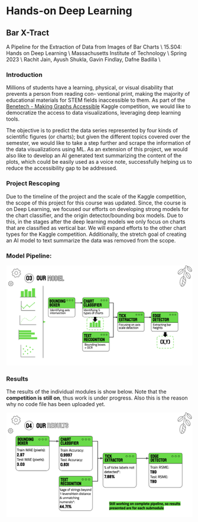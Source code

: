# Hands-on Deep Learning

## Bar X-Tract

A Pipeline for the Extraction of Data from Images of Bar Charts \\
15.S04: Hands on Deep Learning \\
Massachusetts Institute of Technology \\
Spring 2023 \\
Rachit Jain, Ayush Shukla, Gavin Findlay, Dafne Badilla \\


### Introduction
Millions of students have a learning, physical, or visual disability that prevents a person from reading con-
ventional print, making the majority of educational materials for STEM fields inaccessible to them. As part
of the [Benetech - Making Graphs Accessible](https://www.kaggle.com/competitions/benetech-making-graphs-accessible) Kaggle competition, we would like to democratize the access to data visualizations, leveraging deep learning tools.

The objective is to predict the data series represented by four kinds of scientific figures (or charts); but given the different topics covered over the semester, we would like to take a step further and scrape the information of the data visualizations using ML. As an extension of this project, we would also like to develop an AI generated text summarizing the content of the plots, which could be easily used as a voice note, successfully helping us to reduce the accessibility gap to be addressed.


### Project Rescoping
Due to the timeline of the project and the scale of the Kaggle competition, the scope of this project for this course was updated. Since, the course is on Deep Learning, we focused our efforts on developing strong models for the chart classifier, and the origin detector/bounding box models. Due to this, in the stages after the deep learning models we only focus on charts that are classified as vertical bar. We will expand efforts to the other chart types for the Kaggle competition. Additionally, the stretch goal of creating an AI model to text summarize the data was removed from the scope.

### Model Pipeline:

![Model Pipeline](https://github.com/rachit-0032/hands-on-DL/blob/main/15S04_Model_Pipeline.png)


### Results
The results of the individual modules is show below. Note that the **competition is still on**, thus work is under progress. Also this is the reason why no code file has been uploaded yet.

![Results](https://github.com/rachit-0032/hands-on-DL/blob/main/15S04_Results.png)
